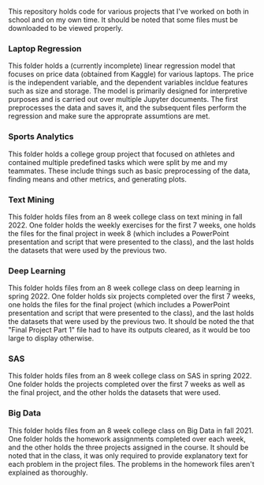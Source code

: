 This repository holds code for various projects that I've worked on both in school and on my own time. It should be noted that some files must be downloaded to be viewed properly.

### Laptop Regression
This folder holds a (currently incomplete) linear regression model that focuses on price data (obtained from Kaggle) for various laptops. The price is the independent variable, and the dependent variables incldue features such as size and storage. The model is primarily designed for interpretive purposes and is carried out over multiple Jupyter documents. The first preprocesses the data and saves it, and the subsequent files perform the regression and make sure the approprate assumtions are met.

### Sports Analytics
This folder holds a college group project that focused on athletes and contained multiple predefined tasks which were split by me and my teammates. These include things such as basic preprocessing of the data, finding means and other metrics, and generating plots.

### Text Mining
This folder holds files from an 8 week college class on text mining in fall 2022. One folder holds the weekly exercises for the first 7 weeks, one holds the files for the final project in week 8 (which includes a PowerPoint presentation and script that were presented to the class), and the last holds the datasets that were used by the previous two.

### Deep Learning
This folder holds files from an 8 week college class on deep learning in spring 2022. One folder holds six projects completed over the first 7 weeks, one holds the files for the final project (which includes a PowerPoint presentation and script that were presented to the class), and the last holds the datasets that were used by the previous two. It should be noted the that "Final Project Part 1" file had to have its outputs cleared, as it would be too large to display otherwise.

### SAS
This folder holds files from an 8 week college class on SAS in spring 2022. One folder holds the projects completed over the first 7 weeks as well as the final project, and the other holds the datasets that were used.

### Big Data
This folder holds files from an 8 week college class on Big Data in fall 2021. One folder holds the homework assignments completed over each week, and the other holds the three projects assigned in the course. It should be noted that in the class, it was only required to provide explanatory text for each problem in the project files. The problems in the homework files aren't explained as thoroughly.
